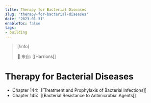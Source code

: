 ```yaml
---
title: Therapy for Bacterial Diseases
slug: 'therapy-for-bacterial-diseases'
date: "2023-01-31"
enableToc: false
tags:
- building
---
```


> [!info]
>
> 🌱 來自: [[Harrions]]

# Therapy for Bacterial Diseases


*   Chapter 144:  [[Treatment and Prophylaxis of Bacterial Infections]]
*   Chapter 145:  [[Bacterial Resistance to Antimicrobial Agents]]
